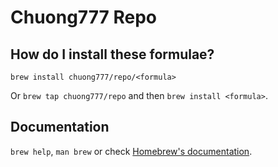 # Chuong777 Repo

## How do I install these formulae?

`brew install chuong777/repo/<formula>`

Or `brew tap chuong777/repo` and then `brew install <formula>`.

## Documentation

`brew help`, `man brew` or check [Homebrew's documentation](https://docs.brew.sh).
